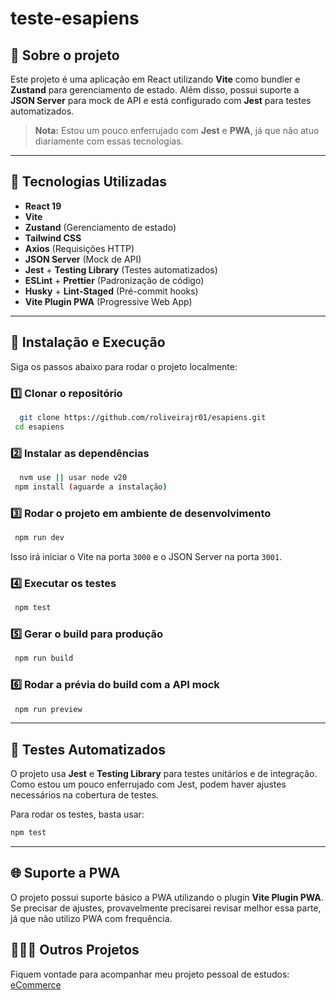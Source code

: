 # teste-esapiens

## 📌 Sobre o projeto
Este projeto é uma aplicação em React utilizando **Vite** como bundler e **Zustand** para gerenciamento de estado. Além disso, possui suporte a **JSON Server** para mock de API e está configurado com **Jest** para testes automatizados.

> **Nota:** Estou um pouco enferrujado com **Jest** e **PWA**, já que não atuo diariamente com essas tecnologias. 

---

## 🚀 Tecnologias Utilizadas
- **React 19**
- **Vite**
- **Zustand** (Gerenciamento de estado)
- **Tailwind CSS**
- **Axios** (Requisições HTTP)
- **JSON Server** (Mock de API)
- **Jest** + **Testing Library** (Testes automatizados)
- **ESLint** + **Prettier** (Padronização de código)
- **Husky** + **Lint-Staged** (Pré-commit hooks)
- **Vite Plugin PWA** (Progressive Web App)

---

## 🔧 Instalação e Execução
Siga os passos abaixo para rodar o projeto localmente:

### 1️⃣ Clonar o repositório
```sh
  git clone https://github.com/roliveirajr01/esapiens.git
 cd esapiens
```

### 2️⃣ Instalar as dependências
```sh
  nvm use || usar node v20
 npm install (aguarde a instalação)
```

### 3️⃣ Rodar o projeto em ambiente de desenvolvimento
```sh
 npm run dev
```
Isso irá iniciar o Vite na porta `3000` e o JSON Server na porta `3001`.

### 4️⃣ Executar os testes
```sh
 npm test
```

### 5️⃣ Gerar o build para produção
```sh
 npm run build
```

### 6️⃣ Rodar a prévia do build com a API mock
```sh
 npm run preview
```

---

## 🧪 Testes Automatizados
O projeto usa **Jest** e **Testing Library** para testes unitários e de integração. Como estou um pouco enferrujado com Jest, podem haver ajustes necessários na cobertura de testes.

Para rodar os testes, basta usar:
```sh
npm test
```

---

## 🌐 Suporte a PWA
O projeto possui suporte básico a PWA utilizando o plugin **Vite Plugin PWA**. Se precisar de ajustes, provavelmente precisarei revisar melhor essa parte, já que não utilizo PWA com frequência.

## 🧑🏽‍💻 Outros Projetos
Fiquem vontade para acompanhar meu projeto pessoal de estudos: [eCommerce](https://github.com/roliveirajr01/ecommerce)
